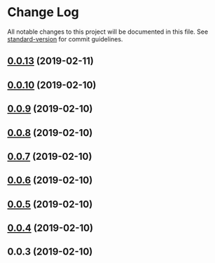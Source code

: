 # Change Log

All notable changes to this project will be documented in this file. See [standard-version](https://github.com/conventional-changelog/standard-version) for commit guidelines.

<a name="0.0.13"></a>
## [0.0.13](https://github.com/rxluz/prevent-object-recursion/compare/v0.0.10...v0.0.13) (2019-02-11)



<a name="0.0.10"></a>
## [0.0.10](https://github.com/rxluz/prevent-object-recursion/compare/v0.0.9...v0.0.10) (2019-02-10)



<a name="0.0.9"></a>
## [0.0.9](https://github.com/rxluz/prevent-object-recursion/compare/v0.0.8...v0.0.9) (2019-02-10)



<a name="0.0.8"></a>
## [0.0.8](https://github.com/rxluz/prevent-object-recursion/compare/v0.0.7...v0.0.8) (2019-02-10)



<a name="0.0.7"></a>
## [0.0.7](https://github.com/rxluz/prevent-object-recursion/compare/v0.0.6...v0.0.7) (2019-02-10)



<a name="0.0.6"></a>
## [0.0.6](https://github.com/rxluz/prevent-object-recursion/compare/v0.0.5...v0.0.6) (2019-02-10)



<a name="0.0.5"></a>
## [0.0.5](https://github.com/rxluz/prevent-object-recursion/compare/v0.0.4...v0.0.5) (2019-02-10)



<a name="0.0.4"></a>
## [0.0.4](https://github.com/rxluz/prevent-object-recursion/compare/v0.0.3...v0.0.4) (2019-02-10)



<a name="0.0.3"></a>
## 0.0.3 (2019-02-10)
